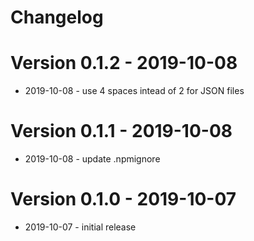 # Changelog

Version 0.1.2 - 2019-10-08
===========================

  - 2019-10-08 - use 4 spaces intead of 2 for JSON files


Version 0.1.1 - 2019-10-08
===========================

  - 2019-10-08 - update .npmignore


Version 0.1.0 - 2019-10-07
===========================

  - 2019-10-07 - initial release
